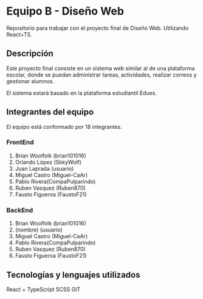 # Equipo B - Diseño Web
Repositorio para trabajar con el proyecto final de Diseño Web. Utilizando React+TS.

## Descripción
Este proyecto final consiste en un sistema web similar al de una plataforma escolar, donde se puedan administrar tareas, actividades, realizar correos y gestionar alumnos.

El sistema estará basado en la plataforma estudiantil Edues.

## Integrantes del equipo
El equipo está conformado por 18 integrantes.

### FrontEnd
1. Brian Woolfolk (brian101016)
2. Orlando López (SkkyWolf)
3. Juan Laprada (usuario)
4. Miguel Castro (Miguel-CaAr)
5. Pablo Rivera(CompaPulparindo)
6. Ruben Vasquez (Ruben870)
7. Fausto Figueroa (FaustoF21)

### BackEnd
1. Brian Woolfolk (brian101016)
2. (nombre) (usuario)
3. Miguel Castro (Miguel-CaAr)
4. Pablo Rivera(CompaPulparindo)
5. Ruben Vasquez (Ruben870)
6. Fausto Figueroa (FaustoF21)

## Tecnologías y lenguajes utilizados
React + TypeScript
SCSS
GIT

